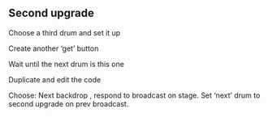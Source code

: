## Second upgrade

Choose a third drum and set it up

Create another ‘get’ button

Wait until the next drum is this one

Duplicate and edit the code

Choose: Next backdrop , respond to broadcast on stage. Set ‘next’ drum to second upgrade on prev broadcast.

